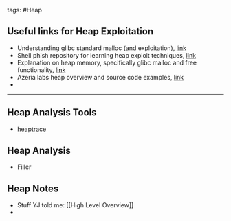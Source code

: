 tags: #Heap
## Useful links for Heap Exploitation
- Understanding glibc standard malloc (and exploitation), [link](https://sploitfun.wordpress.com/2015/02/10/understanding-glibc-malloc/) 
- Shell phish repository for learning heap exploit techniques, [link](https://github.com/shellphish/how2heap)
- Explanation on heap memory, specifically glibc malloc and free functionality, [link](https://heap-exploitation.dhavalkapil.com/)
- Azeria labs heap overview and source code examples, [link](https://azeria-labs.com/heap-exploitation-part-1-understanding-the-glibc-heap-implementation/)
-  

---

## Heap Analysis Tools
- [heaptrace](https://github.com/Arinerron/heaptrace)

## Heap Analysis
- Filler

## Heap Notes
- Stuff YJ told me: [[High Level Overview]] 
- 